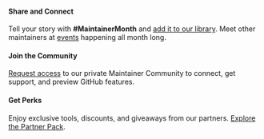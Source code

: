 #### Share and Connect  
Tell your story with **#MaintainerMonth** and [add it to our library](https://github.com/github/maintainermonth/issues/new?assignees=&labels=&template=add-to-library.yaml&title=TITLE). 
Meet other maintainers at [events](/schedule) happening all month long.

#### Join the Community  
[Request access](https://maintainers.github.com) to our private Maintainer Community to connect, get support, and preview GitHub features.

#### Get Perks  
Enjoy exclusive tools, discounts, and giveaways from our partners. [Explore the Partner Pack](/partner-pack).

